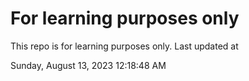# For learning purposes only
This repo is for learning purposes only.
Last updated at

Sunday, August 13, 2023 12:18:48 AM

